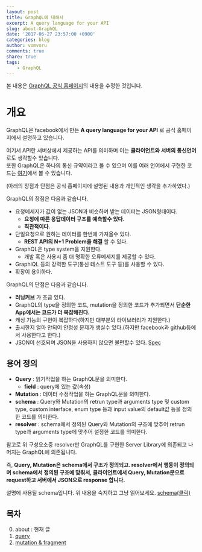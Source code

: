 ```yaml
---
layout: post
title: GraphQL에 대해서
excerpt: A query language for your API
slug: about-GraphQL
date: '2017-06-27 23:57:00 +0900'
categories: blog
author: vomvoru
comments: true
share: true
tags:
    - GraphQL
---
```


본 내용은 [GraphQL 공식 홈페이지](http://graphql.org/)의 내용을 수정한 것입니다.  

# 개요

GraphQL은 facebook에서 만든 **A query language for your API** 로 공식 홈페이지에서 설명하고 있습니다. 

여기서 API란 서버상에서 제공하는 API를 의미하며 이는 **클라이언트와 서버의 통신언어** 로도 생각할수 있습니다.  
또한 GraphQL은 하나의 통신 규약이라고 볼 수 있으며 이를 여러 언어에서 구현한 코드는 [여기](http://graphql.org/code/)에서 볼 수 있습니다.

(아래의 장점과 단점은 공식 홈페이지에 설명된 내용과 개인적인 생각을 추가하였다.)

GraphQL의 장점은 다음과 같습니다. 

* 요청메세지가 값이 없는 JSON과 비슷하며 받는 데이터는 JSON형태이다.
    * **요청에 따른 응답데이터 구조를 예측할수 있다.**
    * **직관적이다.**
* 단일요청으로 원하는 데이터를 한번에 가져올수 있다.
    * **REST API의 N+1 Problem을 해결** 할 수 있다.
* GraphQL은 type system을 지원한다.
    * 개발 혹은 사용시 좀 더 명확한 오류메세지를 제공할 수 있다.
* GraphiQL 등의 강력한 도구(통신 테스트 도구 등)를 사용할 수 있다.
* 확장이 용이하다.


GraphQL의 단점은 다음과 같습니다.

* **러닝커브** 가 조금 있다.
* GraphQL의 type을 정의한 코드, mutation을 정의한 코드가 추가되면서 **단순한 App에서는 코드가 더 복잡해진다.**
* 캐싱 기능의 구현이 복잡하다(하지만 대부분의 라이브러리가 지원한다.)
* 출시한지 얼마 안되어 안정성 문제가 생실수 있다.(하지만 facebook과 github등에서 사용한다고 한다.)
* JSON이 선호되며 JSON을 사용하지 않으면 불편할수 있다. [Spec](http://facebook.github.io/graphql/#sec-JSON-Serialization)

## 용어 정의

* **Query** : 읽기작업을 하는 GraphQL문을 의미한다.
    * **field** : query에 있는 값(속성)
* **Mutation** : 데이터 수정작업을 하는 GraphQL문을 의미한다.
* **schema** : Query와 Mutation의 retrun type과 arguments type 및 custom type, custom interface, enum type 등과 input value의 default값 등을 정의한 코드를 의미한다.
* **resolver** : schema에서 정의된 Query와 Mutation의 구조에 맞추어 retrun type과 arguments type에 맞추어 설정한 코드를 의미한다.

참고로 위 구성요소중 resolver만 GraphQL를 구현한 Server Library에 의존되고 나머지는 GraphQL에 의존됩니다.

즉, **Query, Mutation은 schema에서 구조가 정의되고. resolver에서 행동이 정의되며 schema에서 정의된 구조에 맞춰서, 클라이언트에서 Query, Mutation문으로 request하고 서버에서 JSON으로 response 합니다.**

설명에 사용될 schema입니다. 위 내용을 숙지하고 그냥 읽어보세요. [schema(클릭)](https://github.com/graphql/graphql.github.io/blob/e7b61aa37cbdf5972f895113a88c1459cf43aca4/site/_core/swapiSchema.js)

## 목차

0. about : 현재 글
1. [query](../query-of-GraphQL)
2. [mutation & fragment](../mutation-and-fragment-of-GraphQL)